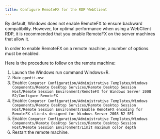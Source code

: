 ```yaml
---
title: Configure RemoteFX for the RDP WebClient
---
```

By default, Windows does not enable RemoteFX to ensure backward compatibility. However, for optimal performance when using a WebClient RDP, it is recommended that you enable RemoteFX on the server machines that allow it.  

In order to enable RemoteFX on a remote machine, a number of options must be enabled.  

Here is the procedure to follow on the remote machine:  

1. Launch the Windows run command Windows+R.
1. Run: `gpedit.msc`
1. Enable: `Computer Configuration/Administrative Templates/Windows Components/Remote Desktop Services/Remote Desktop Session Host/Remote Session Environment/RemoteFX for Windows Server 2008 R2/Configure RemoteFX`
1. Enable: `Computer Configuration/Administrative Templates/Windows Components/Remote Desktop Services/Remote Desktop Session Host/Remote Session Environment/Enable RemoteFX encoding for RemoteFX clients designed for Windows Server 2008 R2 SP1`
1. Enable: `Computer Configuration/Administrative Templates/Windows Components/Remote Desktop Services/Remote Desktop Session Host/Remote Session Environment/Limit maximum color depth`
1. Restart the remote machine.